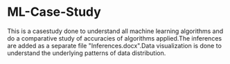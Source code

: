 # ML-Case-Study


This is a casestudy done to understand all machine learning algorithms and do a comparative study of accuracies of algorithms applied.The inferences are added as a separate file "Inferences.docx".Data visualization is done to understand the underlying patterns of data distribution.
